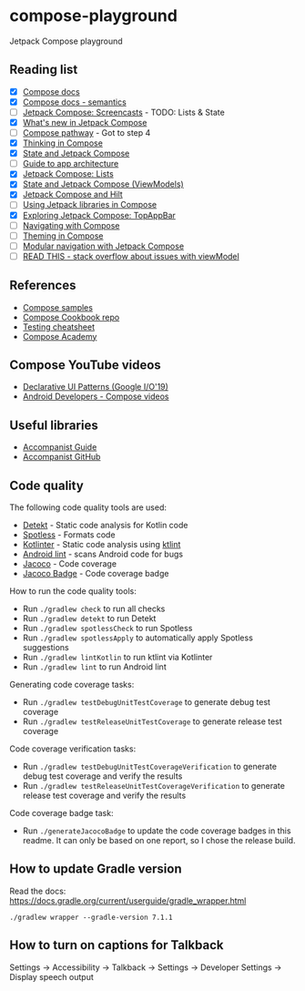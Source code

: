 # compose-playground
Jetpack Compose playground

## Reading list
* [x] [Compose docs](https://developer.android.com/jetpack/compose/testing)
* [x] [Compose docs - semantics](https://developer.android.com/jetpack/compose/accessibility#semantics)
* [ ] [Jetpack Compose: Screencasts](https://www.youtube.com/playlist?list=PLWz5rJ2EKKc8fZY3smX9CPx9Y_O80ycAd) - TODO: Lists & State
* [x] [What's new in Jetpack Compose](https://www.youtube.com/watch?v=7Mf2175h3RQ&t=945s)
* [ ] [Compose pathway](https://developer.android.com/courses/pathways/compose) - Got to step 4
* [x] [Thinking in Compose](https://developer.android.com/jetpack/compose/mental-model)
* [x] [State and Jetpack Compose](https://developer.android.com/jetpack/compose/state)
* [ ] [Guide to app architecture](https://developer.android.com/jetpack/guide)
* [x] [Jetpack Compose: Lists](https://www.youtube.com/watch?v=BhqPpUYJYeQ)
* [x] [State and Jetpack Compose (ViewModels)](https://developer.android.com/jetpack/compose/state#viewmodel-state)
* [x] [Jetpack Compose and Hilt](https://developer.android.com/jetpack/compose/libraries#hilt)
* [ ] [Using Jetpack libraries in Compose](https://www.youtube.com/watch?v=0z_dwBGQQWQ&t=573s)
* [x] [Exploring Jetpack Compose: TopAppBar](https://medium.com/google-developer-experts/exploring-jetpack-compose-topappbar-c8b79893be34)
* [ ] [Navigating with Compose](https://developer.android.com/jetpack/compose/navigation)
* [ ] [Theming in Compose](https://developer.android.com/jetpack/compose/themes)
* [ ] [Modular navigation with Jetpack Compose](https://joebirch.co/android/modular-navigation-with-jetpack-compose/)
* [ ] [READ THIS - stack overflow about issues with viewModel](https://stackoverflow.com/a/66575315) 

## References
* [Compose samples](https://github.com/android/compose-samples)
* [Compose Cookbook repo](https://github.com/Gurupreet/ComposeCookBook)
* [Testing cheatsheet](https://developer.android.google.cn/jetpack/compose/testing-cheatsheet)
* [Compose Academy](https://compose.academy/)

## Compose YouTube videos
* [Declarative UI Patterns (Google I/O'19)](https://www.youtube.com/watch?v=VsStyq4Lzxo)
* [Android Developers - Compose videos](https://www.youtube.com/c/AndroidDevelopers/search?query=compose)

## Useful libraries
* [Accompanist Guide](https://google.github.io/accompanist/)
* [Accompanist GitHub](https://github.com/google/accompanist)

## Code quality

The following code quality tools are used:

* [Detekt](https://github.com/detekt/detekt) - Static code analysis for Kotlin code
* [Spotless](https://github.com/diffplug/spotless) - Formats code
* [Kotlinter](https://github.com/jeremymailen/kotlinter-gradle) - Static code analysis using [ktlint](https://github.com/pinterest/ktlint)
* [Android lint](http://tools.android.com/tips/lint) - scans Android code for bugs
* [Jacoco](https://github.com/jacoco/jacoco) - Code coverage
* [Jacoco Badge](https://github.com/dawnwords/jacoco-badge-gradle-plugin) - Code coverage badge

How to run the code quality tools:

* Run `./gradlew check` to run all checks
* Run `./gradlew detekt` to run Detekt
* Run `./gradlew spotlessCheck` to run Spotless
* Run `./gradlew spotlessApply` to automatically apply Spotless suggestions
* Run `./gradlew lintKotlin` to run ktlint via Kotlinter
* Run `./gradlew lint` to run Android lint

Generating code coverage tasks:

* Run `./gradlew testDebugUnitTestCoverage` to generate debug test coverage
* Run `./gradlew testReleaseUnitTestCoverage` to generate release  test coverage

Code coverage verification tasks:

* Run `./gradlew testDebugUnitTestCoverageVerification` to generate debug test coverage and verify the results
* Run `./gradlew testReleaseUnitTestCoverageVerification` to generate release test coverage and verify the results

Code coverage badge task:

* Run `./generateJacocoBadge` to update the code coverage badges in this readme. It can only be based on one report, so I chose the release build.

## How to update Gradle version

Read the docs:
https://docs.gradle.org/current/userguide/gradle_wrapper.html

`./gradlew wrapper --gradle-version 7.1.1`

## How to turn on captions for Talkback

Settings -> Accessibility -> Talkback -> Settings -> Developer Settings -> Display speech output